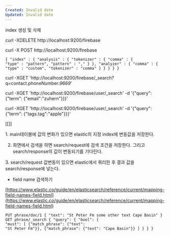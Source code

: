 ```yaml
---
Created: Invalid date
Updated: Invalid date
---
```

index 생성 및 삭제

curl -XDELETE http://localhost:9200/firebase

curl -X POST http://localhost:9200/firebase

`{ "index" : { "analysis" : { "tokenizer" : { "comma" : { "type" : "pattern", "pattern" : "," } }, "analyzer" : { "comma" : { "type" : "custom", "tokenizer" : "comma" } } } } }`

curl -XGET 'http://localhost:9200/firebase/_search?q=contact.phoneNumber:*9669*'

curl -XGET 'http://localhost:9200/firebase/user/_search' -d '{"query": {"term": {"email":"zuhern"}}}'

curl -XGET 'http://localhost:9200/firebase/user/_search' -d '{"query": {"term": {"tags.tag":"apple"}}}'

[[]]

1. main테이블에 값의 변화가 있으면 elastic의 지정 index에 변동값을 저장한다.

2. 화면에서 검색을 하면 search/request에 검색 조건을 저장한다. 그리고 search/response의 값이 변동되기를 기다린다.

3. search/request 값변동이 있으면 elastic에서 쿼리한 후 결과 값을 search/response에 넣는다.

- field name 검색하기

[https://www.elastic.co/guide/en/elasticsearch/reference/current/mapping-field-names-field.html](https://www.elastic.co/guide/en/elasticsearch/reference/current/mapping-field-names-field.html)

`PUT phrase/doc/1 { "text": "St Peter Fm some other text Cape Basin" } GET phrase/_search { "query": { "bool": { "must": [ {"match_phrase": {"text": "St Peter Fm"}}, {"match_phrase": {"text": "Cape Basin"}} ] } } }`